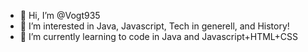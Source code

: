 - 👋 Hi, I’m @Vogt935
- 👀 I’m interested in Java, Javascript, Tech in generell, and History!
- 🌱 I’m currently learning to code in Java and Javascript+HTML+CSS


<!---
Vogt935/Vogt935 is a ✨ special ✨ repository because its `README.md` (this file) appears on your GitHub profile.
You can click the Preview link to take a look at your changes.
--->
